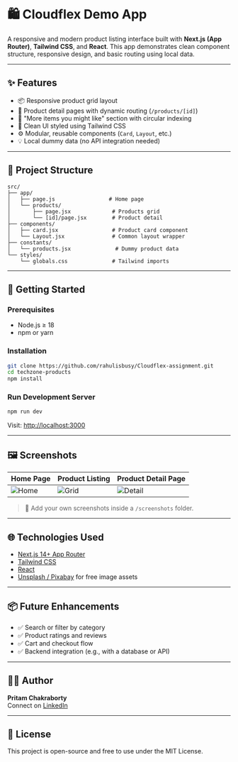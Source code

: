 # 🛍️ Cloudflex Demo App

A responsive and modern product listing interface built with **Next.js (App Router)**, **Tailwind CSS**, and **React**. This app demonstrates clean component structure, responsive design, and basic routing using local data.


---

## ✨ Features

- 📦 Responsive product grid layout
- 📄 Product detail pages with dynamic routing (`/products/[id]`)
- 🔄 "More items you might like" section with circular indexing
- 💅 Clean UI styled using Tailwind CSS
- ⚙️ Modular, reusable components (`Card`, `Layout`, etc.)
- 💡 Local dummy data (no API integration needed)

---

## 📁 Project Structure

```
src/
├── app/
│   ├── page.js                 # Home page
│   └── products/
│       ├── page.jsx             # Products grid
│       └── [id]/page.jsx        # Product detail
├── components/
│   ├── card.jsx                 # Product card component
│   └── Layout.jsx               # Common layout wrapper
├── constants/
│   └── products.jsx              # Dummy product data
└── styles/
    └── globals.css              # Tailwind imports
```

---

## 🚀 Getting Started

### Prerequisites
- Node.js ≥ 18
- npm or yarn

### Installation

```bash
git clone https://github.com/rahulisbusy/Cloudflex-assignment.git
cd techzone-products
npm install
```

### Run Development Server

```bash
npm run dev
```

Visit: [http://localhost:3000](http://localhost:3000)

---

## 🖼️ Screenshots

| Home Page                     | Product Listing                | Product Detail Page            |
|------------------------------|--------------------------------|-------------------------------|
| ![Home](screenshots/home.png) | ![Grid](screenshots/grid.png)  | ![Detail](screenshots/detail.png) |

> 📸 Add your own screenshots inside a `/screenshots` folder.

---

## 🌐 Technologies Used

- [Next.js 14+ App Router](https://nextjs.org/docs/app)
- [Tailwind CSS](https://tailwindcss.com/)
- [React](https://reactjs.org/)
- [Unsplash / Pixabay](https://pixabay.com/) for free image assets

---

## 📦 Future Enhancements

- ✅ Search or filter by category
- ✅ Product ratings and reviews
- ✅ Cart and checkout flow
- ✅ Backend integration (e.g., with a database or API)

---

## 🧑‍💻 Author

**Pritam Chakraborty**  
Connect on [LinkedIn](https://www.linkedin.com/in/pritam-chakraborty-0b74b4243/) 

---

## 📄 License

This project is open-source and free to use under the MIT License.
